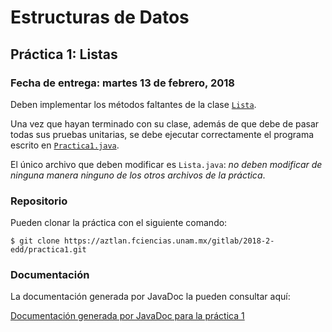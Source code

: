 Estructuras de Datos
====================

Práctica 1: Listas
------------------

### Fecha de entrega: martes 13 de febrero, 2018

Deben implementar los métodos faltantes de la clase
[`Lista`](https://aztlan.fciencias.unam.mx/gitlab/2018-2-edd/practica1/blob/master/src/mx/unam/ciencias/edd/Lista.java).

Una vez que hayan terminado con su clase, además de que debe de pasar todas sus
pruebas unitarias, se debe ejecutar correctamente el programa escrito en
[`Practica1.java`](https://aztlan.fciencias.unam.mx/gitlab/2018-2-edd/practica1/blob/master/src/mx/unam/ciencias/edd/Practica1.java).

El único archivo que deben modificar es `Lista.java`: *no deben modificar de
ninguna manera ninguno de los otros archivos de la práctica*.

### Repositorio

Pueden clonar la práctica con el siguiente comando:

```shell
$ git clone https://aztlan.fciencias.unam.mx/gitlab/2018-2-edd/practica1.git
```

### Documentación

La documentación generada por JavaDoc la pueden consultar aquí:

[Documentación generada por JavaDoc para la práctica 1](https://aztlan.fciencias.unam.mx/~canek/2018-2-edd/practica1/)
